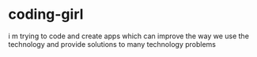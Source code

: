 coding-girl
===========

i m trying to code and create apps which can improve the way we use the technology and provide solutions to many technology problems
